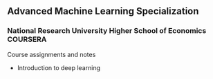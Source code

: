 ## Advanced Machine Learning Specialization
### National Research University Higher School of Economics   COURSERA
Course assignments and notes

- Introduction to deep learning
